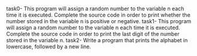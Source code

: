 task0- This program will assign a random number to the variable n each time it is executed. Complete the source code in order to print whether the number stored in the variable n is positive or negative.
task1- This program will assign a random number to the variable n each time it is executed. Complete the source code in order to print the last digit of the number stored in the variable n.
task2- Write a program that prints the alphabet in lowercase, followed by a new line.
